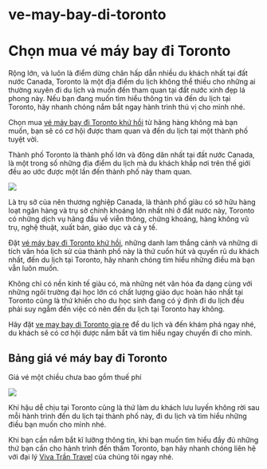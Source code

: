 # ve-may-bay-di-toronto
<h1>Chọn mua vé máy bay đi Toronto</h1>

Rộng lớn, và luôn là điểm dừng chân hấp dẫn nhiều du khách nhất tại đất nước Canada, Toronto là một địa điểm du lịch không thể thiếu cho những ai thường xuyên đi du lịch và muốn đến tham quan tại đất nước xinh đẹp lá phong này. Nếu bạn đang muốn tìm hiểu thông tin và đến du lịch tại Toronto, hãy nhanh chóng nắm bắt ngay hành trình thú vị cho mình nhé.

Chọn mua <a href = "http://vivatrantravel.vn/ve-may-bay-di-toronto.html">vé máy bay đi Toronto khứ hồi</a> từ hãng hàng không mà bạn muốn, bạn sẽ có cơ hội được tham quan và đến du lịch tại một thành phố tuyệt vời.

Thành phố Toronto là thành phố lớn và đông dân nhất tại đất nước Canada, là một trong số những địa điểm du lịch mà du khách khắp nơi trên thế giới đều ao ước được một lần đến thành phố này tham quan.

<img src = "https://vemaybaychinaairlines.com/wp-content/uploads/2016/07/ve-may-bay-di-toronto.jpg" />

Là trụ sở của nên thương nghiệp Canada, là thành phố giàu có sở hữu hàng loạt ngân hàng và trụ sở chính khoáng lớn nhất nhì ở đất nước này, Toronto có những dịch vụ hãng đầu về viễn thông, chứng khoáng, hàng không vũ trụ, nghệ thuật, xuất bản, giáo dục và cả y tế.

Đặt <a href = "https://vivatrantravel.com/ve-quoc-te/ve-may-bay-di-toronto.html">vé máy bay đi Toronto khứ hồi</a>, những danh lam thắng cảnh và những di tích văn hóa lịch sử của thành phố này là thứ cuốn hút và quyến rũ du khách nhất, đến du lịch tại Toronto, hãy nhanh chóng tìm hiểu những điều mà bạn vẫn luôn muốn.

Không chỉ có nền kinh tế giàu có, mà những nét văn hóa đa dạng cùng với những ngôi trường đại học lớn có chất lượng giáo dục hoàn hảo nhất tại Toronto cũng là thứ khiến cho du học sinh đang có ý định đi du lịch đều phải suy ngẫm đến việc có nên đến du lịch tại Toronto hay không.

Hãy đặt <a href = "#">ve may bay di Toronto gia re</a> để du lịch và đến khám phá ngay nhé, du khách sẽ có cơ hội được nắm bắt và tìm hiểu ngay chuyến đi cho mình.

<h2>Bảng giá vé máy bay đi Toronto</h2>

Giá vé một chiều chưa bao gồm thuế phí

<img src = "https://vemaybaychinaairlines.com/wp-content/uploads/2016/07/ve-may-bay-di-toronto-1.jpg" />

Khí hậu dễ chịu tại Toronto cũng là thứ làm du khách lưu luyến không rời sau mỗi hành trình đến du lịch tại thành phố này, đi du lịch và tìm hiểu những điều bạn muốn cho mình nhé.

Khi bạn cần nắm bắt kĩ lưỡng thông tin, khi bạn muốn tìm hiểu đầy đủ những thứ bạn cần cho hành trình đến thăm Toronto, bạn hãy nhanh chóng liên hệ với đại lý <a href = "http://vivatrantravel.vn/">Viva Trần Travel</a> của chúng tôi ngay nhé.
